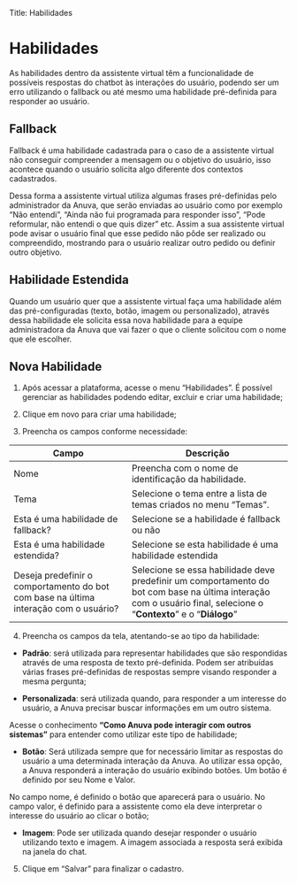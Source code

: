 Title: Habilidades

# Habilidades

As habilidades dentro da assistente virtual têm a funcionalidade de possíveis
respostas do chatbot às interações do usuário, podendo ser um erro utilizando o
fallback ou até mesmo uma habilidade pré-definida para responder ao usuário.

## Fallback

Fallback é uma habilidade cadastrada para o caso de a assistente virtual não
conseguir compreender a mensagem ou o objetivo do usuário, isso acontece quando
o usuário solicita algo diferente dos contextos cadastrados.

Dessa forma a assistente virtual utiliza algumas frases pré-definidas pelo
administrador da Anuva, que serão enviadas ao usuário como por exemplo “Não
entendi”, “Ainda não fui programada para responder isso”, “Pode reformular, não
entendi o que quis dizer” etc. Assim a sua assistente virtual pode avisar o
usuário final que esse pedido não pôde ser realizado ou compreendido, mostrando
para o usuário realizar outro pedido ou definir outro objetivo.

## Habilidade Estendida

Quando um usuário quer que a assistente virtual faça uma habilidade além das
pré-configuradas (texto, botão, imagem ou personalizado), através dessa
habilidade ele solicita essa nova habilidade para a equipe administradora da
Anuva que vai fazer o que o cliente solicitou com o nome que ele escolher.

## Nova Habilidade

1.  Após acessar a plataforma, acesse o menu “Habilidades”. É possível gerenciar
    as habilidades podendo editar, excluir e criar uma habilidade;

2.  Clique em novo para criar uma habilidade;

3.  Preencha os campos conforme necessidade:

|Campo| Descrição|
|-|-|
|Nome| Preencha com o nome de identificação da habilidade.|
|Tema| Selecione o tema entre a lista de temas criados no menu “Temas”.|
|Esta é uma habilidade de fallback?| Selecione se a habilidade é fallback ou não|
|Esta é uma habilidade estendida?| Selecione se esta habilidade é uma habilidade estendida |
|Deseja predefinir o comportamento do bot com base na última interação com o usuário? | Selecione se essa habilidade deve predefinir um comportamento do bot com base na última interação com o usuário final, selecione o “**Contexto**” e o “**Diálogo**” |

4.  Preencha os campos da tela, atentando-se ao tipo da habilidade: 

-   **Padrão**: será utilizada para representar habilidades que são respondidas
    através de uma resposta de texto pré-definida. Podem ser atribuídas várias
    frases pré-definidas de respostas sempre visando responder a mesma
    pergunta;     

-   **Personalizada**: será utilizada quando, para responder a um interesse do
    usuário, a Anuva precisar buscar informações em um outro sistema.

Acesse o conhecimento **“Como Anuva pode interagir com outros sistemas”** para entender como utilizar este tipo de habilidade;

-   **Botão**: Será utilizada sempre que for necessário limitar as respostas do
    usuário a uma determinada interação da Anuva. Ao utilizar essa opção, a
    Anuva responderá a interação do usuário exibindo botões. Um botão é definido
    por seu Nome e Valor.

No campo nome, é definido o botão que aparecerá para o usuário. No campo valor, é definido para a assistente como ela deve interpretar o interesse do usuário ao clicar o botão; 

-   **Imagem**: Pode ser utilizada quando desejar responder o usuário utilizando
    texto e imagem. A imagem associada a resposta será exibida na janela do
    chat.

5.  Clique em “Salvar” para finalizar o cadastro.
